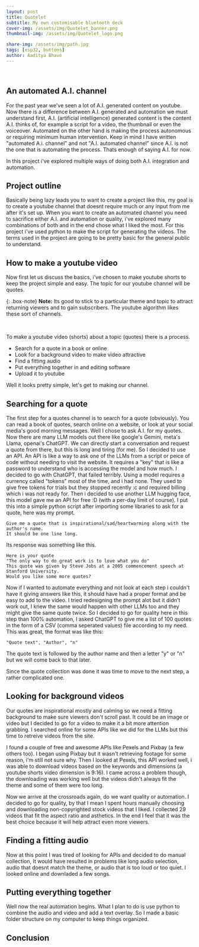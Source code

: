 ```yaml
---
layout: post
title: Quotelet
subtitle: My own customisable bluetooth deck
cover-img: /assets/img/Quotelet_banner.png
thumbnail-img: /assets/img/Quotelet_logo.png

share-img: /assets/img/path.jpg
tags: [esp32, buttons]
author: Aaditya Bhave
---
```

<br />

## An automated A.I. channel ##
For the past year we've seen a lot of A.I. generated content on youtube. Now there is a difference between A.I. generated and automation we must understand first, A.I. (artificial intelligence) generated content is the content A.I. thinks of, for example a script for a video, the thumbnail or even the voiceover. Automated on the other hand is making the process autonomous or requiring minimum human intervention. Keep in mind I have written "automated A.i. channel" and not "A.I. automated channel" since A.I. is not the one that is automating the process. Thats enough of saying A.I. for now.

In this project i've explored multiple ways of doing both A.I. integration and automation.

## Project outline
Basically being lazy leads you to want to create a project like this, my goal is to create a youtube channel that doesnt require much or any input from me after it's set up.
When you want to create an automated channel you need to sacrifice either A.I. and automation or quality, i've explored many combinations of both and in the end chose what I liked the most. For this project i've used python to make the script for generating the videos. The terms used in the project are going to be pretty basic for the general public to understand.


## How to make a youtube video

Now first let us discuss the basics, i've chosen to make youtube shorts to keep the project simple and easy. The topic for our youtube channel will be quotes.

{: .box-note}
**Note:**
   Its good to stick to a particular theme and topic to attract returning viewers and to gain subscribers. The youtube algorithm likes these sort of channels.

<br />

To make a youtube video (shorts) about a topic (quotes) there is a process.
* Search for a quote in a book or online
* Look for a background video to make video attractive
* Find a fitting audio
* Put everything together in and editing software
* Upload it to youtube

Well it looks pretty simple, let's get to making our channel.


## Searching for a quote
The first step for a quotes channel is to search for a quote (obviously).
You can read a book of quotes, search online on a website, or look at your social media's good morning messages.
Well I chose to ask A.I. for my quotes. Now there are many LLM models out there like google's Gemini, meta's Llama, openai's ChatGPT. We can directly start a conversation and request a quote from there, but this is long and tiring (for me). So I decided to use an API. An API is like a way to ask one of the LLMs from a script or peice of code without needing to visit the website. It requires a "key" that is like a password to understand who is accessing the model and how much. I decided to go with ChatGPT, that failed terribly. Using a model requires a currency called "tokens" most of the time, and i had none. They used to give free tokens for trials but they stopped recently :c and required billing which i was not ready for. Then i decided to use another LLM hugging face, this model gave me an API for free :D (with a per-day limit of course). I put this into a simple python script after importing some libraries to ask for a quote, here was my prompt.

~~~
Give me a quote that is inspirational/sad/heartwarming along with the author's name.
It should be one line long.
~~~

Its response was something like this.

~~~
Here is your quote
"The only way to do great work is to love what you do"
This quote was given by Steve Jobs at a 2005 commencement speech at Stanford University.
Would you like some more quotes?
~~~

Now if I wanted to automate everything and not look at each step i couldn't have it giving answers like this, it should have had a proper format and be easy to add to the video.
I tried redesigning the prompt alot but it didn't work out, I knew the same would happen with other LLMs too and they might give the same quote twice. So I decided to go for quality here in this step than 100% automation, I asked ChatGPT to give me a list of 100 quotes in the form of a CSV (comma seperated values) file according to my need. This was great, the format was like this:

```
"Quote text", "Author", "n"
```
The quote text is followed by the author name and then a letter "y" or "n" but we will come back to that later.

Since the quote collection was done it was time to move to the next step, a rather complicated one.

## Looking for background videos
Our quotes are inspirational mostly and calming so we need a fitting background to make sure viewers don't scroll past. It could be an image or video but I decided to go for a video to make it a bit more attention grabbing. I searched online for some APIs like we did for the LLMs but this time to retreive videos from the site.

I found a couple of free and awesome APIs like Pexels and Pixbay (a few others too). I began using Pixbay but it wasn't retrieving footage for some reason, i'm still not sure why. Then I looked at Pexels, this API worked well, i was able to download videos based on the keywords and dimensions (a youtube shorts video dimension is 9:16). I came across a problem though, the downloading was working well but the videos didn't always fit the theme and some of them were too long. 

Now we arrive at the crossroads again, do we want quality or automation. I decided to go for quality, by that I mean I spent hours manually choosing and downloading non-copyrighted stock videos that I liked. I collected 29 videos that fit the aspect ratio and asthetics. In the end I feel that it was the best choice because it will help attract even more viewers.

## Finding a fitting audio
Now at this point I was tired of looking for APIs and decided to do manual collection, It would have resulted in problems like long audio selection, audio that doesnt match the theme, or audio that is too loud or too quiet. I looked online and downladed a few songs.

## Putting everything together
Well now the real automation begins. What I plan to do is use python to combine the audio and video and add a text overlay. So I made a basic folder structure on my computer to keep things organized.





## Conclusion

